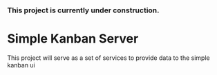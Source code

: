 ### This project is currently under construction.

# Simple Kanban Server

This project will serve as a set of services to provide data to the simple kanban ui
